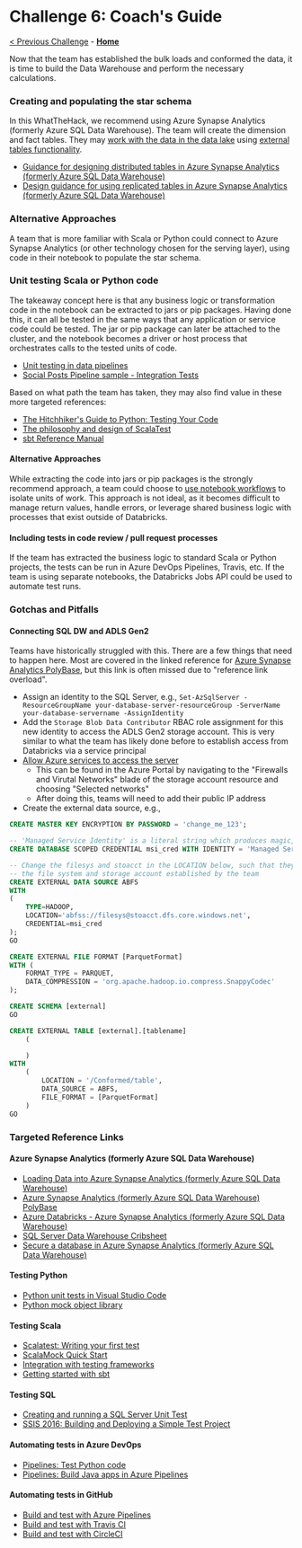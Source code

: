 # Challenge 6: Coach's Guide

[< Previous Challenge](./05-TransformLoad.md) - **[Home](README.md)**

Now that the team has established the bulk loads and conformed the data, it is time to build the Data Warehouse and perform the necessary calculations.

### Creating and populating the star schema

In this WhatTheHack, we recommend using Azure Synapse Analytics (formerly Azure SQL Data Warehouse). The team will create the dimension and fact tables. They may [work with the data in the data lake](https://docs.microsoft.com/en-us/azure/sql-database/sql-database-vnet-service-endpoint-rule-overview?toc=%2fazure%2fstorage%2fblobs%2ftoc.json#azure-sql-data-warehouse-polybase)
using [external tables
functionality](https://docs.microsoft.com/en-us/sql/t-sql/statements/create-external-table-transact-sql?view=sql-server-2017).


- [Guidance for designing distributed tables in Azure Synapse Analytics (formerly Azure SQL Data Warehouse)](https://docs.microsoft.com/en-us/azure/sql-data-warehouse/sql-data-warehouse-tables-distribute)
- [Design guidance for using replicated tables in Azure Synapse Analytics (formerly Azure SQL Data Warehouse)](https://docs.microsoft.com/en-us/azure/sql-data-warehouse/design-guidance-for-replicated-tables)

### Alternative Approaches

A team that is more familiar with Scala or Python could connect to Azure
Synapse Analytics (or other technology chosen for the serving layer),
using code in their notebook to populate the star schema.

### Unit testing Scala or Python code

The takeaway concept here is that any business logic or transformation code
in the notebook can be extracted to jars or pip packages. Having done this,
it can all be tested in the same ways that any application or service code
could be tested. The jar or pip package can later be attached to the
cluster, and the notebook becomes a driver or host process that orchestrates
calls to the tested units of code.

- [Unit testing in data pipelines](https://medium.com/@GeekTrainer/unit-testing-in-data-a711d2053f7e)
- [Social Posts Pipeline sample - Integration Tests](https://github.com/ricardoserradas/twitter-databricks-analyzer-cicd#integration-tests)

Based on what path the team has taken, they may also find value in these more targeted references:

- [The Hitchhiker's Guide to Python: Testing Your Code](https://docs.python-guide.org/writing/tests/)
- [The philosophy and design of ScalaTest](http://www.scalatest.org/user_guide/philosophy_and_design)
- [sbt Reference Manual](https://www.scala-sbt.org/1.x/docs/index.html)

#### Alternative Approaches

While extracting the code into jars or pip packages is the strongly
recommend approach, a team could choose to [use notebook
workflows](https://docs.databricks.com/user-guide/notebooks/notebook-workflows.html)
to isolate units of work. This approach is not ideal, as it becomes
difficult to manage return values, handle errors, or leverage shared
business logic with processes that exist outside of Databricks.

#### Including tests in code review / pull request processes

If the team has extracted the business logic to standard Scala or Python
projects, the tests can be run in Azure DevOps Pipelines, Travis, etc.
If the team is using separate notebooks, the Databricks Jobs API could be
used to automate test runs.

### Gotchas and Pitfalls

#### Connecting SQL DW and ADLS Gen2

Teams have historically struggled with this.
There are a few things that need to happen here.
Most are covered in the linked reference for [Azure Synapse Analytics PolyBase](https://docs.microsoft.com/en-us/azure/sql-database/sql-database-vnet-service-endpoint-rule-overview?toc=/azure/storage/blobs/toc.json#azure-sql-data-warehouse-polybase),
but this link is often missed due to "reference link overload".

- Assign an identity to the SQL Server, e.g.,
`Set-AzSqlServer
-ResourceGroupName your-database-server-resourceGroup
-ServerName your-database-servername
-AssignIdentity`
- Add the `Storage Blob Data Contributor` RBAC role assignment for this new identity
to access the ADLS Gen2 storage account.
This is very similar to what the team has likely done before to establish access
from Databricks via a service principal
- [Allow Azure services to access the server](https://docs.microsoft.com/en-us/azure/sql-database/sql-database-vnet-service-endpoint-rule-overview?toc=/azure/storage/blobs/toc.json#impact-of-removing-allow-azure-services-to-access-server)
    - This can be found in the Azure Portal by navigating to the
    "Firewalls and Virutal Networks" blade of the storage account resource
    and choosing "Selected networks"
    - After doing this, teams will need to add their public IP address
- Create the external data source, e.g.,

```sql
CREATE MASTER KEY ENCRYPTION BY PASSWORD = 'change_me_123';

-- 'Managed Service Identity' is a literal string which produces magic, so don't change it
CREATE DATABASE SCOPED CREDENTIAL msi_cred WITH IDENTITY = 'Managed Service Identity';

-- Change the filesys and stoacct in the LOCATION below, such that they are
-- the file system and storage account established by the team
CREATE EXTERNAL DATA SOURCE ABFS
WITH
(
    TYPE=HADOOP,
    LOCATION='abfss://filesys@stoacct.dfs.core.windows.net',
    CREDENTIAL=msi_cred
);
GO

CREATE EXTERNAL FILE FORMAT [ParquetFormat]
WITH (
    FORMAT_TYPE = PARQUET,
    DATA_COMPRESSION = 'org.apache.hadoop.io.compress.SnappyCodec'
);

CREATE SCHEMA [external]
GO

CREATE EXTERNAL TABLE [external].[tablename]
    (

    )
WITH
    (
        LOCATION = '/Conformed/table',
        DATA_SOURCE = ABFS,
        FILE_FORMAT = [ParquetFormat]
    )
GO
```

### Targeted Reference Links

#### Azure Synapse Analytics (formerly Azure SQL Data Warehouse)

- [Loading Data into Azure Synapse Analytics (formerly Azure SQL Data Warehouse)](https://channel9.msdn.com/Series/Azure-SQL-DW/Part-3Loading-Data-into-Azure-SQL-Data-Warehouse)
- [Azure Synapse Analytics (formerly Azure SQL Data Warehouse) PolyBase](https://docs.microsoft.com/en-us/azure/sql-database/sql-database-vnet-service-endpoint-rule-overview?toc=/azure/storage/blobs/toc.json#azure-sql-data-warehouse-polybase)
- [Azure Databricks - Azure Synapse Analytics (formerly Azure SQL Data Warehouse)](https://docs.azuredatabricks.net/spark/latest/data-sources/azure/sql-data-warehouse.html)
- [SQL Server Data Warehouse Cribsheet](https://www.red-gate.com/simple-talk/sql/learn-sql-server/sql-server-data-warehouse-cribsheet/)
- [Secure a database in Azure Synapse Analytics (formerly Azure SQL Data Warehouse)](https://docs.microsoft.com/en-us/azure/sql-data-warehouse/sql-data-warehouse-overview-manage-security)


#### Testing Python

- [Python unit tests in Visual Studio Code](https://code.visualstudio.com/docs/python/unit-testing)
- [Python mock object library](https://docs.python.org/3/library/unittest.mock.html)

#### Testing Scala

- [Scalatest: Writing your first test](http://www.scalatest.org/user_guide/writing_your_first_test)
- [ScalaMock Quick Start](http://scalamock.org/quick-start/)
- [Integration with testing frameworks](http://scalamock.org/user-guide/integration/)
- [Getting started with sbt](https://www.scala-sbt.org/1.x/docs/Getting-Started.html)

#### Testing SQL

- [Creating and running a SQL Server Unit Test](https://docs.microsoft.com/en-us/previous-versions/sql/sql-server-data-tools/jj851212(v=vs.103))
- [SSIS 2016: Building and Deploying a Simple Test Project](https://andyleonard.blog/2016/06/ssis-2016-building-and-deploying-a-simple-test-project/)

#### Automating tests in Azure DevOps

- [Pipelines: Test Python code](https://docs.microsoft.com/en-us/azure/devops/pipelines/languages/python?view=vsts&tabs=ubuntu-16-04#test)
- [Pipelines: Build Java apps in Azure Pipelines](https://docs.microsoft.com/en-us/azure/devops/pipelines/languages/java?view=vsts#build-your-code-with-maven)

#### Automating tests in GitHub

- [Build and test with Azure Pipelines](https://github.com/marketplace/azure-pipelines)
- [Build and test with Travis CI](https://github.com/marketplace/travis-ci)
- [Build and test with CircleCI](https://github.com/marketplace/circleci)
